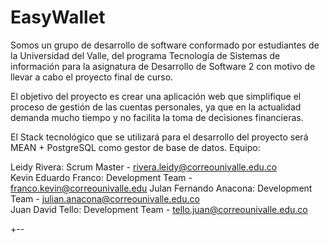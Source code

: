 ﻿# EasyWallet
Somos un grupo de desarrollo de software conformado por estudiantes de la Universidad del Valle, del programa Tecnología de Sistemas de información para la asignatura de Desarrollo de Software 2 con motivo de llevar a cabo el proyecto final de curso.  

El objetivo del proyecto es crear una aplicación web que simplifique el proceso de gestión de las cuentas personales, ya que en la actualidad demanda mucho tiempo y no facilita la toma de decisiones financieras.  

El Stack tecnológico que se utilizará para el desarrollo del proyecto será MEAN + PostgreSQL como gestor de base de datos.  Equipo:  

Leidy Rivera: Scrum Master - rivera.leidy@correounivalle.edu.co  
Kevin Eduardo Franco: Development Team - franco.kevin@correounivalle.edu 
Julan Fernando Anacona: Development Team - julian.anacona@correounivalle.edu.co  
Juan David Tello: Development Team - tello.juan@correounivalle.edu.co

+--